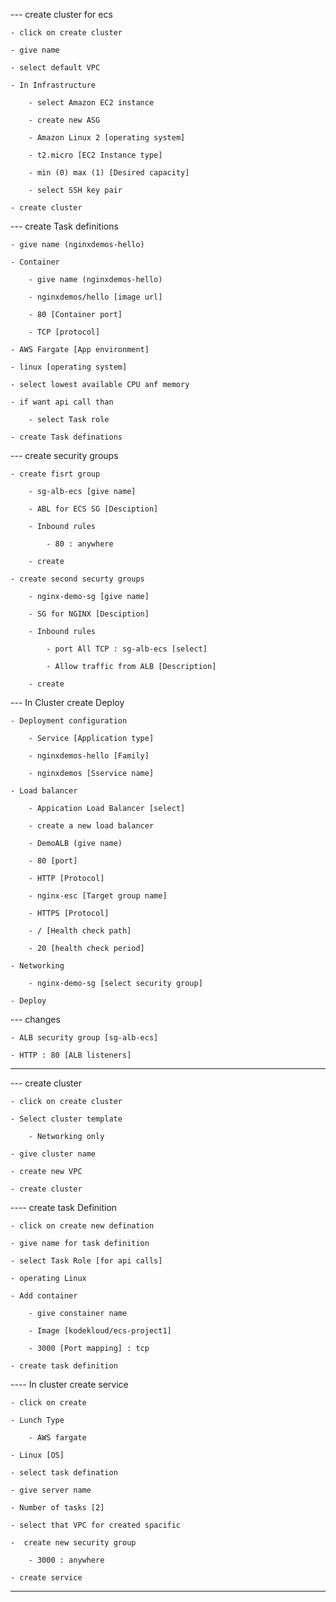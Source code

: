 

--- create cluster for ecs

    - click on create cluster

    - give name

    - select default VPC

    - In Infrastructure

        - select Amazon EC2 instance

        - create new ASG

        - Amazon Linux 2 [operating system]

        - t2.micro [EC2 Instance type]

        - min (0) max (1) [Desired capacity]

        - select SSH key pair

    - create cluster


--- create Task definitions

    - give name (nginxdemos-hello)

    - Container

        - give name (nginxdemos-hello)

        - nginxdemos/hello [image url]

        - 80 [Container port]

        - TCP [protocol]

    - AWS Fargate [App environment]

    - linux [operating system]

    - select lowest available CPU anf memory

    - if want api call than

        - select Task role

    - create Task definations

--- create security groups

    - create fisrt group

        - sg-alb-ecs [give name]

        - ABL for ECS SG [Desciption]
        
        - Inbound rules

            - 80 : anywhere

        - create

    - create second securty groups

        - nginx-demo-sg [give name]

        - SG for NGINX [Desciption]

        - Inbound rules

            - port All TCP : sg-alb-ecs [select]

            - Allow traffic from ALB [Description]

        - create

--- In Cluster create Deploy

    - Deployment configuration

        - Service [Application type]

        - nginxdemos-hello [Family]

        - nginxdemos [Sservice name] 

    - Load balancer

        - Appication Load Balancer [select]

        - create a new load balancer

        - DemoALB (give name)

        - 80 [port]

        - HTTP [Protocol]

        - nginx-esc [Target group name]

        - HTTPS [Protocol]

        - / [Health check path]

        - 20 [health check period]

    - Networking

        - nginx-demo-sg [select security group]

    - Deploy


--- changes

    - ALB security group [sg-alb-ecs]

    - HTTP : 80 [ALB listeners]


-------------------------------------------------------------

--- create cluster

    - click on create cluster

    - Select cluster template

        - Networking only

    - give cluster name

    - create new VPC

    - create cluster

---- create task Definition

    - click on create new defination 

    - give name for task definition

    - select Task Role [for api calls]

    - operating Linux

    - Add container

        - give constainer name

        - Image [kodekloud/ecs-project1]

        - 3000 [Port mapping] : tcp

    - create task definition

---- In cluster create service

    - click on create

    - Lunch Type

        - AWS fargate

    - Linux [OS]

    - select task defination 

    - give server name

    - Number of tasks [2]

    - select that VPC for created spacific 

    -  create new security group

        - 3000 : anywhere

    - create service

--- 
 